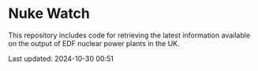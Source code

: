 # Nuke Watch

This repository includes code for retrieving the latest information available on the output of EDF nuclear power plants in the UK.

Last updated: 2024-10-30 00:51